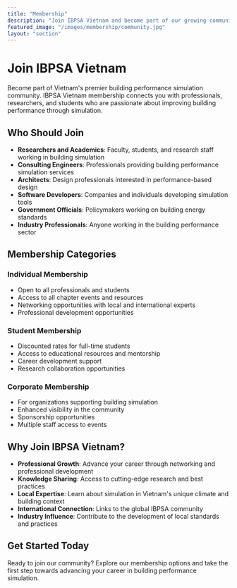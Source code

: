 ```yaml
---
title: "Membership"
description: "Join IBPSA Vietnam and become part of our growing community of building performance simulation professionals. Learn about membership benefits, requirements, and how to join."
featured_image: "/images/membership/community.jpg"
layout: "section"
---
```


# Join IBPSA Vietnam

Become part of Vietnam's premier building performance simulation community. IBPSA Vietnam membership connects you with professionals, researchers, and students who are passionate about improving building performance through simulation.

## Who Should Join

- **Researchers and Academics**: Faculty, students, and research staff working in building simulation
- **Consulting Engineers**: Professionals providing building performance simulation services
- **Architects**: Design professionals interested in performance-based design
- **Software Developers**: Companies and individuals developing simulation tools
- **Government Officials**: Policymakers working on building energy standards
- **Industry Professionals**: Anyone working in the building performance sector

## Membership Categories

### Individual Membership
- Open to all professionals and students
- Access to all chapter events and resources
- Networking opportunities with local and international experts
- Professional development opportunities

### Student Membership
- Discounted rates for full-time students
- Access to educational resources and mentorship
- Career development support
- Research collaboration opportunities

### Corporate Membership
- For organizations supporting building simulation
- Enhanced visibility in the community
- Sponsorship opportunities
- Multiple staff access to events

## Why Join IBPSA Vietnam?

- **Professional Growth**: Advance your career through networking and professional development
- **Knowledge Sharing**: Access to cutting-edge research and best practices
- **Local Expertise**: Learn about simulation in Vietnam's unique climate and building context
- **International Connection**: Links to the global IBPSA community
- **Industry Influence**: Contribute to the development of local standards and practices

## Get Started Today

Ready to join our community? Explore our membership options and take the first step towards advancing your career in building performance simulation.